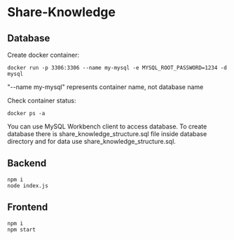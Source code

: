 # Share-Knowledge

## Database

Create docker container: 
```
docker run -p 3306:3306 --name my-mysql -e MYSQL_ROOT_PASSWORD=1234 -d mysql
```

"--name my-mysql" represents container name, not database name

Check container status:
```
docker ps -a
```

You can use MySQL Workbench client to access database. To create database there is share_knowledge_structure.sql file inside database directory and for data
use share_knowledge_structure.sql.


## Backend
```
npm i 
node index.js
```

## Frontend
```
npm i 
npm start
```
